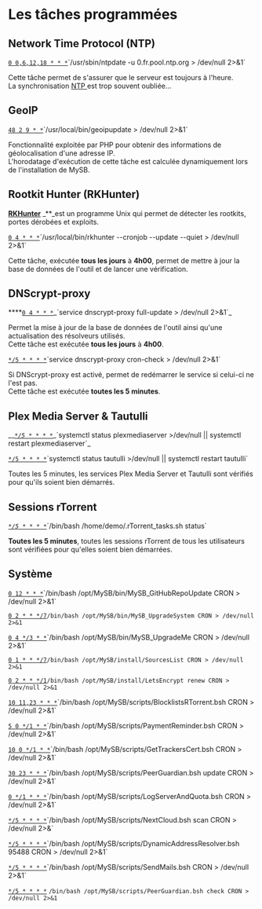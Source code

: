 # Les tâches programmées

## Network Time Protocol \(NTP\)

[`0 0,6,12,18 * * *`](https://crontab.guru/#0_0,6,12,18_*_*_*)`/usr/sbin/ntpdate -u 0.fr.pool.ntp.org > /dev/null 2>&1`

Cette tâche permet de s'assurer que le serveur est toujours à l'heure.  
La synchronisation [NTP ](https://fr.wikipedia.org/wiki/Network_Time_Protocol)est trop souvent oubliée...

## GeoIP

[`48 2 9 * *`](https://crontab.guru/#48_2_9_*_*)`/usr/local/bin/geoipupdate > /dev/null 2>&1`

Fonctionnalité exploitée par PHP pour obtenir des informations de géolocalisation d'une adresse IP.  
L'horodatage d'exécution de cette tâche est calculée dynamiquement lors de l'installation de MySB.

## Rootkit Hunter \(RKHunter\)

[**RKHunter**](https://fr.wikipedia.org/wiki/Rkhunter) _\*\*_est un programme Unix qui permet de détecter les rootkits, portes dérobées et exploits.

[`0 4 * * *`](https://crontab.guru/#0_4_*_*_*)`/usr/local/bin/rkhunter --cronjob --update --quiet > /dev/null 2>&1`

Cette tâche, exécutée **tous les jours** à **4h00**, permet de mettre à jour la base de données de l'outil et de lancer une vérification.

## **DNScrypt-proxy**

\*\*\*\*[`0 4 * * *`](https://crontab.guru/#0_4_*_*_*)_`service dnscrypt-proxy full-update > /dev/null 2>&1`_

Permet la mise à jour de la base de données de l'outil ainsi qu'une actualisation des résolveurs utilisés.  
Cette tâche est exécutée **tous les jours** à **4h00**.

[`*/5 * * * *`](https://crontab.guru/#*/5_*_*_*_*)`service dnscrypt-proxy cron-check > /dev/null 2>&1`

Si DNScrypt-proxy est activé, permet de redémarrer le service si celui-ci ne l'est pas.  
Cette tâche est exécutée **toutes les 5 minutes**.

## Plex Media Server & Tautulli

\_\_[_`*/5 * * * *`_](https://crontab.guru/#*/5_*_*_*_*)_`systemctl status plexmediaserver >/dev/null || systemctl restart plexmediaserver`_

[`*/5 * * * *`](https://crontab.guru/#*/5_*_*_*_*)`systemctl status tautulli >/dev/null || systemctl restart tautulli`

Toutes les 5 minutes, les services Plex Media Server et Tautulli sont vérifiés pour qu'ils soient bien démarrés.

## Sessions rTorrent

[_`*/5 * * * *`_](https://crontab.guru/#*/5_*_*_*_*)`/bin/bash /home/demo/.rTorrent_tasks.sh status`

**Toutes les 5 minutes**, toutes les sessions rTorrent de tous les utilisateurs sont vérifiées pour qu'elles soient bien démarrées.

## Système

[`0 12 * * *`](https://crontab.guru/#0_12_*_*_*)`/bin/bash /opt/MySB/bin/MySB_GitHubRepoUpdate CRON > /dev/null 2>&1`

[`0 2 * * */7`](https://crontab.guru/#0_2_*_*_*/7)`/bin/bash /opt/MySB/bin/MySB_UpgradeSystem CRON > /dev/null 2>&1`

[`0 4 */3 * *`](https://crontab.guru/#0_4_*/3_*_*)`/bin/bash /opt/MySB/bin/MySB_UpgradeMe CRON > /dev/null 2>&1`

[`0 1 * * */7`](https://crontab.guru/#0_1_*_*_*/7)`/bin/bash /opt/MySB/install/SourcesList CRON > /dev/null 2>&1`

[`0 2 * * */1`](https://crontab.guru/#0_2_*_*_*/1)`/bin/bash /opt/MySB/install/LetsEncrypt renew CRON > /dev/null 2>&1`

[`10 11,23 * * *`](https://crontab.guru/#10_11,23_*_*_*)`/bin/bash /opt/MySB/scripts/BlocklistsRTorrent.bsh CRON > /dev/null 2>&1`

[`5 0 */1 * *`](https://crontab.guru/#5_0_*/1_*_*)`/bin/bash /opt/MySB/scripts/PaymentReminder.bsh CRON > /dev/null 2>&1`

[`10 0 */1 * *`](https://crontab.guru/#10_0_*/1_*_*)`/bin/bash /opt/MySB/scripts/GetTrackersCert.bsh CRON > /dev/null 2>&1`

[`30 23 * * *`](https://crontab.guru/#30_23_*_*_*)`/bin/bash /opt/MySB/scripts/PeerGuardian.bsh update CRON > /dev/null 2>&1`

[`0 */1 * * *`](https://crontab.guru/#0_*/1_*_*_*)`/bin/bash /opt/MySB/scripts/LogServerAndQuota.bsh CRON > /dev/null 2>&1`

[`*/5 * * * *`](https://crontab.guru/#*/5_*_*_*_*)`/bin/bash /opt/MySB/scripts/NextCloud.bsh scan CRON > /dev/null 2>&`

[`*/5 * * * *`](https://crontab.guru/#*/5_*_*_*_*)`/bin/bash /opt/MySB/scripts/DynamicAddressResolver.bsh 95488 CRON > /dev/null 2>&1`

[`*/5 * * * *`](https://crontab.guru/#*/5_*_*_*_*)`/bin/bash /opt/MySB/scripts/SendMails.bsh CRON > /dev/null 2>&1`

[`*/5 * * * *`](https://crontab.guru/#*/5_*_*_*_*) `/bin/bash /opt/MySB/scripts/PeerGuardian.bsh check CRON > /dev/null 2>&1`

